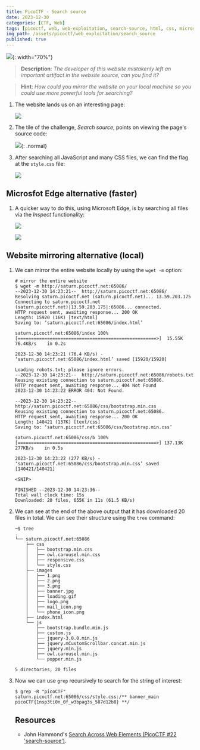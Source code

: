 ```yaml
---
title: PicoCTF - Search source
date: 2023-12-30
categories: [CTF, Web]
tags: [picoctf, web, web-exploitation, search-source, html, css, microsoft-edge]
img_path: /assets/picoctf/web_exploitation/search_source
published: true
---
```


![](room_banner.png){: width="70%"}

> **Description**: _The developer of this website mistakenly left an important artifact in the website source, can you find it?_

> **Hint**: _How could you mirror the website on your local machine so you could use more powerful tools for searching?_

1. The website lands us on an interesting page:

    ![](home.png)

2. The tile of the challenge, *Search source*, points on viewing the page's source code:

    ![](source.png){: .normal}

3. After searching all JavaScript and many CSS files, we can find the flag at the `style.css` file:

    ![](flag.png)

## Microsfot Edge alternative (faster)

1. A quicker way to do this, using Microsoft Edge, is by searching all files via the *Inspect* functionality:

    ![](inspector_search_sources.png)

    ![](inspector_search_sources_1.png)

## Website mirroring alternative (local)

1. We can mirror the entire website locally by using the `wget -m` option:

    ```shell
    # mirror the entire website
    $ wget -m http://saturn.picoctf.net:65086/
    --2023-12-30 14:23:21--  http://saturn.picoctf.net:65086/
    Resolving saturn.picoctf.net (saturn.picoctf.net)... 13.59.203.175
    Connecting to saturn.picoctf.net (saturn.picoctf.net)|13.59.203.175|:65086... connected.
    HTTP request sent, awaiting response... 200 OK
    Length: 15920 (16K) [text/html]
    Saving to: ‘saturn.picoctf.net:65086/index.html’

    saturn.picoctf.net:65086/index 100%[====================================================>]  15.55K  76.4KB/s    in 0.2s

    2023-12-30 14:23:21 (76.4 KB/s) - ‘saturn.picoctf.net:65086/index.html’ saved [15920/15920]

    Loading robots.txt; please ignore errors.
    --2023-12-30 14:23:21--  http://saturn.picoctf.net:65086/robots.txt
    Reusing existing connection to saturn.picoctf.net:65086.
    HTTP request sent, awaiting response... 404 Not Found
    2023-12-30 14:23:22 ERROR 404: Not Found.

    --2023-12-30 14:23:22--  http://saturn.picoctf.net:65086/css/bootstrap.min.css
    Reusing existing connection to saturn.picoctf.net:65086.
    HTTP request sent, awaiting response... 200 OK
    Length: 140421 (137K) [text/css]
    Saving to: ‘saturn.picoctf.net:65086/css/bootstrap.min.css’

    saturn.picoctf.net:65086/css/b 100%[====================================================>] 137.13K   277KB/s    in 0.5s

    2023-12-30 14:23:22 (277 KB/s) - ‘saturn.picoctf.net:65086/css/bootstrap.min.css’ saved [140421/140421]

    <SNIP>

    FINISHED --2023-12-30 14:23:36--
    Total wall clock time: 15s
    Downloaded: 20 files, 655K in 11s (61.5 KB/s)
    ```

2. We can see at the end of the above output that it has downloaded 20 files in total. We can see their structure using the `tree` command:

    ```shell
    ─$ tree
    .
    └── saturn.picoctf.net:65086
        ├── css
        │   ├── bootstrap.min.css
        │   ├── owl.carousel.min.css
        │   ├── responsive.css
        │   └── style.css
        ├── images
        │   ├── 1.png
        │   ├── 2.png
        │   ├── 3.png
        │   ├── banner.jpg
        │   ├── loading.gif
        │   ├── logo.png
        │   ├── mail_icon.png
        │   └── phone_icon.png
        ├── index.html
        └── js
            ├── bootstrap.bundle.min.js
            ├── custom.js
            ├── jquery-3.0.0.min.js
            ├── jquery.mCustomScrollbar.concat.min.js
            ├── jquery.min.js
            ├── owl.carousel.min.js
            └── popper.min.js

    5 directories, 20 files
    ```

3. Now we can use `grep` recursively to search for the string of interest:

    ```shell
    $ grep -R "picoCTF"
    saturn.picoctf.net:65086/css/style.css:/** banner_main picoCTF{1nsp3ti0n_0f_w3bpag3s_587d12b8} **/
    ```

    ## Resources

    - John Hammond's [Search Across Web Elements (PicoCTF #22 'search-source')](https://www.youtube.com/watch?v=7PqL1g_25QQ).